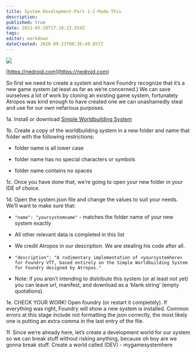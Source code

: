 ```yaml
---
title: System Development-Part-1-I-Made-This
description: 
published: true
date: 2022-05-10T17:10:22.554Z
tags: 
editor: markdown
dateCreated: 2020-09-23T00:36:49.857Z
---
```


![](https://lh4.googleusercontent.com/zFN4vx-WBA7LcxtHrhor6KUD68PMIh1S28FFrh07M59gAmSwaP8ClpZeRkBWeK7p8iu-OZHcdMPGXLaESYP0Te9qcluY55gNVZgujuTn5oB4KvqQLHnJyfoyA1kDC18s8w0mHVPa)

[https://nedroid.com](https://nedroid.com)

So first we need to create a system and have Foundry recognize that it’s a new game system (at least as far as we’re concerned.) We can save ourselves a lot of work by cloning an existing game system, fortunately Atropos was kind enough to have created one we can unashamedly steal and use for our own nefarious purposes.

  

1a. Install or download [Simple Worldbuilding System](https://gitlab.com/foundrynet/worldbuilding)

  

1b. Create a copy of the worldbuilding system in a new folder and name that folder with the following restrictions:

-   folder name is all lower case
    
-   folder name has no special characters or symbols
    
-   folder name contains no spaces
    

  

1c. Once you have done that, we’re going to open your new folder in your IDE of choice.

  

1d. Open the system.json file and change the values to suit your needs. We’ll want to make sure that:

-   `"name": "yoursystemname"` - matches the folder name of your new system exactly
    
-   All other relevant data is completed in this list
    
-   We credit Atropos in our description. We are stealing his code after all.
    

-   `"description": "A rudimentary implementation of <yoursystemhere> for Foundry VTT, based entirely on the Simple Worldbuilding System for Foundry designed by Atropos."`
    

-   Note: if you aren’t intending to distribute this system (or at least not yet) you can leave url, manifest, and download as a ‘blank string’ (empty quotations).
    

  

1e. CHECK YOUR WORK! Open foundry (or restart it completely). If everything was right, Foundry will show a new system is installed. Common errors at this stage include not formatting the json correctly, the most likely one is putting an extra comma in the last entry of the file.

  

1f. Since we’re already here, let’s create a development world for our system so we can break stuff without risking anything, because oh boy are we gonna break stuff. Create a world called (DEV) - mygamesystemhere